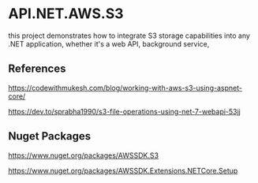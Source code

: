 # API.NET.AWS.S3
this project demonstrates how to integrate S3 storage capabilities into any .NET application, whether it's a web API, background service,

## References
https://codewithmukesh.com/blog/working-with-aws-s3-using-aspnet-core/

https://dev.to/sprabha1990/s3-file-operations-using-net-7-webapi-53jj


## Nuget Packages
https://www.nuget.org/packages/AWSSDK.S3

https://www.nuget.org/packages/AWSSDK.Extensions.NETCore.Setup
